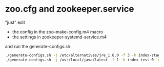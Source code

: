 
# zoo.cfg and zookeeper.service

"just" edit 

* the config in the zoo-make-config.m4 macro 
* the settings in zookeeper-systemd-service.m4

and run the generate-configs.sh

```./generate-configs.sh -j /etc/alternatives/jre_1.8.0 -f 3 -h index-prod-0 -d .kb.dk -o ./prod
./generate-configs.sh -j /etc/alternatives/jre_1.8.0 -f 3 -h index-stage-0 -d .kb.dk -o ./stage
./generate-configs.sh -j /usr/local/java/latest -f 1 -h index-test-0 -d .kb.dk -o ./test'''
